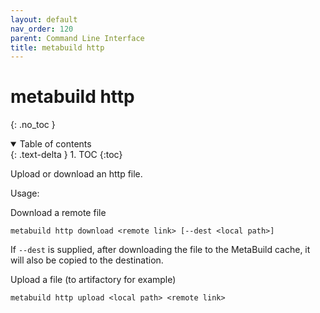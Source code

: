 ```yaml
---
layout: default
nav_order: 120
parent: Command Line Interface
title: metabuild http
---
```


# metabuild http
{: .no_toc }


<details open markdown="block">
  <summary>
    Table of contents
  </summary>
  {: .text-delta }
1. TOC
{:toc}
</details>




Upload or download an http file.

Usage:

Download a remote file
```
metabuild http download <remote link> [--dest <local path>]
```
If `--dest` is supplied, after downloading the file to the MetaBuild cache, it will also be copied to the destination.

Upload a file (to artifactory for example)
```
metabuild http upload <local path> <remote link>
```
